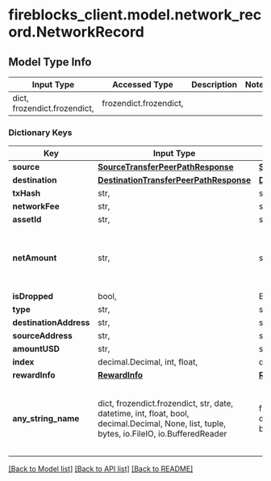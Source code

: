 # fireblocks_client.model.network_record.NetworkRecord

## Model Type Info
Input Type | Accessed Type | Description | Notes
------------ | ------------- | ------------- | -------------
dict, frozendict.frozendict,  | frozendict.frozendict,  |  | 

### Dictionary Keys
Key | Input Type | Accessed Type | Description | Notes
------------ | ------------- | ------------- | ------------- | -------------
**source** | [**SourceTransferPeerPathResponse**](SourceTransferPeerPathResponse.md) | [**SourceTransferPeerPathResponse**](SourceTransferPeerPathResponse.md) |  | [optional] 
**destination** | [**DestinationTransferPeerPathResponse**](DestinationTransferPeerPathResponse.md) | [**DestinationTransferPeerPathResponse**](DestinationTransferPeerPathResponse.md) |  | [optional] 
**txHash** | str,  | str,  |  | [optional] 
**networkFee** | str,  | str,  |  | [optional] 
**assetId** | str,  | str,  |  | [optional] 
**netAmount** | str,  | str,  | The net amount of the transaction, after fee deduction | [optional] 
**isDropped** | bool,  | BoolClass,  |  | [optional] 
**type** | str,  | str,  |  | [optional] 
**destinationAddress** | str,  | str,  |  | [optional] 
**sourceAddress** | str,  | str,  |  | [optional] 
**amountUSD** | str,  | str,  |  | [optional] 
**index** | decimal.Decimal, int, float,  | decimal.Decimal,  |  | [optional] 
**rewardInfo** | [**RewardInfo**](RewardInfo.md) | [**RewardInfo**](RewardInfo.md) |  | [optional] 
**any_string_name** | dict, frozendict.frozendict, str, date, datetime, int, float, bool, decimal.Decimal, None, list, tuple, bytes, io.FileIO, io.BufferedReader | frozendict.frozendict, str, BoolClass, decimal.Decimal, NoneClass, tuple, bytes, FileIO | any string name can be used but the value must be the correct type | [optional]

[[Back to Model list]](../../README.md#documentation-for-models) [[Back to API list]](../../README.md#documentation-for-api-endpoints) [[Back to README]](../../README.md)

